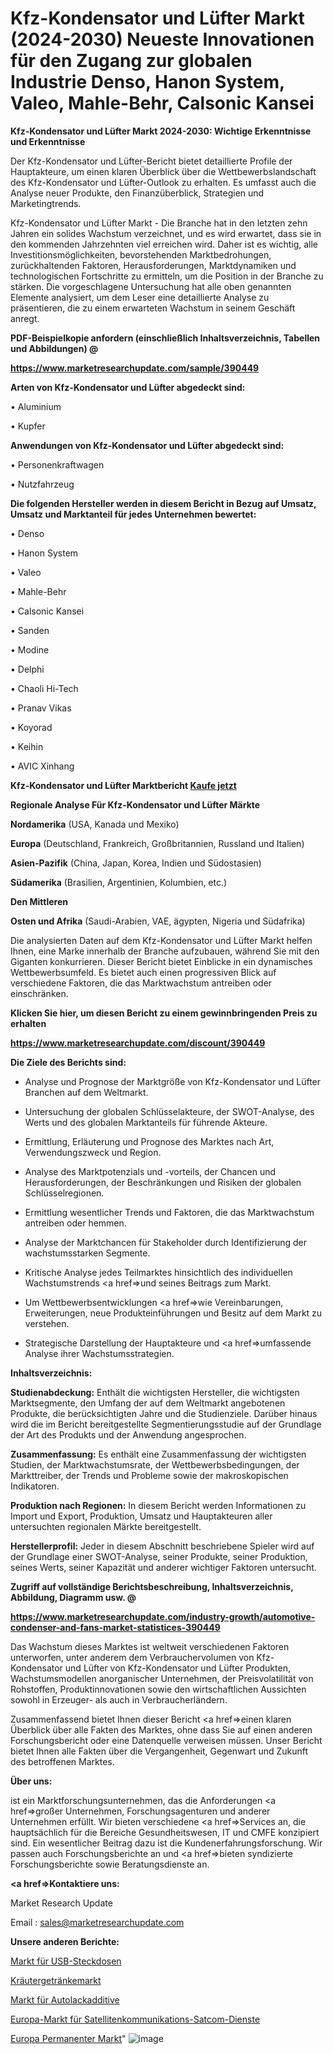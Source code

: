 # Kfz-Kondensator und Lüfter Markt (2024-2030) Neueste Innovationen für den Zugang zur globalen Industrie Denso, Hanon System, Valeo, Mahle-Behr, Calsonic Kansei

<strong>Kfz-Kondensator und Lüfter Markt 2024-2030: Wichtige Erkenntnisse und Erkenntnisse</strong>

Der Kfz-Kondensator und Lüfter-Bericht bietet detaillierte Profile der Hauptakteure, um einen klaren Überblick über die Wettbewerbslandschaft des Kfz-Kondensator und Lüfter-Outlook zu erhalten. Es umfasst auch die Analyse neuer Produkte, den Finanzüberblick, Strategien und Marketingtrends.

Kfz-Kondensator und Lüfter Markt - Die Branche hat in den letzten zehn Jahren ein solides Wachstum verzeichnet, und es wird erwartet, dass sie in den kommenden Jahrzehnten viel erreichen wird. Daher ist es wichtig, alle Investitionsmöglichkeiten, bevorstehenden Marktbedrohungen, zurückhaltenden Faktoren, Herausforderungen, Marktdynamiken und technologischen Fortschritte zu ermitteln, um die Position in der Branche zu stärken. Die vorgeschlagene Untersuchung hat alle oben genannten Elemente analysiert, um dem Leser eine detaillierte Analyse zu präsentieren, die zu einem erwarteten Wachstum in seinem Geschäft anregt.



<strong><b>PDF-Beispielkopie anfordern (einschließlich Inhaltsverzeichnis, Tabellen und Abbildungen) @ </b></strong>

<strong><a href=https://www.marketresearchupdate.com/sample/390449>

<strong>https://www.marketresearchupdate.com/sample/390449</u></a></strong></strong>



<strong>Arten von Kfz-Kondensator und Lüfter abgedeckt sind:</strong>

• Aluminium

• Kupfer



<strong>Anwendungen von Kfz-Kondensator und Lüfter abgedeckt sind:</strong>

• Personenkraftwagen

• Nutzfahrzeug



<strong>Die folgenden Hersteller werden in diesem Bericht in Bezug auf Umsatz, Umsatz und Marktanteil für jedes Unternehmen bewertet:</strong>

• Denso

• Hanon System

• Valeo

• Mahle-Behr

• Calsonic Kansei

• Sanden

• Modine

• Delphi

• Chaoli Hi-Tech

• Pranav Vikas

• Koyorad

• Keihin

• AVIC Xinhang



<strong>Kfz-Kondensator und Lüfter Marktbericht <a href=https://www.marketresearchupdate.com/buynow/390449>Kaufe jetzt</a></strong>



<strong>Regionale Analyse Für Kfz-Kondensator und Lüfter Märkte</strong>



<strong>Nordamerika</strong> (USA, Kanada und Mexiko)



<strong>Europa</strong> (Deutschland, Frankreich, Großbritannien, Russland und Italien)



<strong>Asien-Pazifik</strong> (China, Japan, Korea, Indien und Südostasien)



<strong>Südamerika</strong> (Brasilien, Argentinien, Kolumbien, etc.)



<strong>Den Mittleren</strong> 

<strong>Osten und Afrika</strong> (Saudi-Arabien, VAE, ägypten, Nigeria und Südafrika)

Die analysierten Daten auf dem Kfz-Kondensator und Lüfter Markt helfen Ihnen, eine Marke innerhalb der Branche aufzubauen, während Sie mit den Giganten konkurrieren. Dieser Bericht bietet Einblicke in ein dynamisches Wettbewerbsumfeld. Es bietet auch einen progressiven Blick auf verschiedene Faktoren, die das Marktwachstum antreiben oder einschränken.



<strong>Klicken Sie hier, um diesen Bericht zu einem gewinnbringenden Preis zu erhalten
</strong>

<strong><a href=https://www.marketresearchupdate.com/discount/390449>https://www.marketresearchupdate.com/discount/390449</b></u></strong></a>



<strong>Die Ziele des Berichts sind:</strong>

- Analyse und Prognose der Marktgröße von Kfz-Kondensator und Lüfter Branchen auf dem Weltmarkt.

- Untersuchung der globalen Schlüsselakteure, der SWOT-Analyse, des Werts und des globalen Marktanteils für führende Akteure.

- Ermittlung, Erläuterung und Prognose des Marktes nach Art, Verwendungszweck und Region.

- Analyse des Marktpotenzials und -vorteils, der Chancen und Herausforderungen, der Beschränkungen und Risiken der globalen Schlüsselregionen.

- Ermittlung wesentlicher Trends und Faktoren, die das Marktwachstum antreiben oder hemmen.

- Analyse der Marktchancen für Stakeholder durch Identifizierung der wachstumsstarken Segmente.

- Kritische Analyse jedes Teilmarktes hinsichtlich des individuellen Wachstumstrends <a href=>und</a> seines Beitrags zum Markt.

- Um Wettbewerbsentwicklungen <a href=>wie</a> Vereinbarungen, Erweiterungen, neue Produkteinführungen und Besitz auf dem Markt zu verstehen.

- Strategische Darstellung der Hauptakteure und <a href=>umfas</a>sende Analyse ihrer Wachstumsstrategien.



<strong>Inhaltsverzeichnis:</strong>



<strong>Studienabdeckung:</strong> Enthält die wichtigsten Hersteller, die wichtigsten Marktsegmente, den Umfang der auf dem Weltmarkt angebotenen Produkte, die berücksichtigten Jahre und die Studienziele. Darüber hinaus wird die im Bericht bereitgestellte Segmentierungsstudie auf der Grundlage der Art des Produkts und der Anwendung angesprochen.



<strong>Zusammenfassung:</strong> Es enthält eine Zusammenfassung der wichtigsten Studien, der Marktwachstumsrate, der Wettbewerbsbedingungen, der Markttreiber, der Trends und Probleme sowie der makroskopischen Indikatoren.



<strong>Produktion nach Regionen:</strong> In diesem Bericht werden Informationen zu Import und Export, Produktion, Umsatz und Hauptakteuren aller untersuchten regionalen Märkte bereitgestellt.



<strong>Herstellerprofil:</strong> Jeder in diesem Abschnitt beschriebene Spieler wird auf der Grundlage einer SWOT-Analyse, seiner Produkte, seiner Produktion, seines Werts, seiner Kapazität und anderer wichtiger Faktoren untersucht.



<strong><b>Zugriff auf vollständige Berichtsbeschreibung, Inhaltsverzeichnis, Abbildung, Diagramm usw. @ </b></strong>

<strong><a href=https://www.marketresearchupdate.com/industry-growth/automotive-condenser-and-fans-market-statistices-390449>https://www.marketresearchupdate.com/industry-growth/automotive-condenser-and-fans-market-statistices-390449</a></strong>

Das Wachstum dieses Marktes ist weltweit verschiedenen Faktoren unterworfen, unter anderem dem Verbrauchervolumen von Kfz-Kondensator und Lüfter von Kfz-Kondensator und Lüfter Produkten, Wachstumsmodellen anorganischer Unternehmen, der Preisvolatilität von Rohstoffen, Produktinnovationen sowie den wirtschaftlichen Aussichten sowohl in Erzeuger- als auch in Verbraucherländern.

Zusammenfassend bietet Ihnen dieser Bericht <a href=>einen</a> klaren Überblick über alle Fakten des Marktes, ohne dass Sie auf einen anderen Forschungsbericht oder eine Datenquelle verweisen müssen. Unser Bericht bietet Ihnen alle Fakten über die Vergangenheit, Gegenwart und Zukunft des betroffenen Marktes.



<strong>Über uns:</strong>

 ist ein Marktforschungsunternehmen, das die Anforderungen <a href=>großer</a> Unternehmen, Forschungsagenturen und anderer Unternehmen erfüllt. Wir bieten verschiedene <a href=>Services</a> an, die hauptsächlich für die Bereiche Gesundheitswesen, IT und CMFE konzipiert sind. Ein wesentlicher Beitrag dazu ist die Kundenerfahrungsforschung. Wir passen auch Forschungsberichte an und <a href=>bieten</a> syndizierte Forschungsberichte sowie Beratungsdienste an.



<strong><a href=>Kontaktiere uns:</a></strong>

Market Research Update

Email : sales@marketresearchupdate.com



<strong>Unsere anderen Berichte:</strong>

<a href=https://www.linkedin.com/pulse/usb-wall-socket-market-expected-witness-high-demand-account>Markt für USB-Steckdosen</a>

<a href=https://www.linkedin.com/pulse/herbal-beverage-market-size-historical>Kräutergetränkemarkt</a>

<a href=https://www.linkedin.com/pulse/automotive-paint-additives-market-size-emerging>Markt für Autolackadditive</a>

<a href=https://www.linkedin.com/pulse/europe-satellite-communication-satcom-service-market-2023>Europa-Markt für Satellitenkommunikations-Satcom-Dienste</a>

<a href=https://www.linkedin.com/pulse/europe-permanent-market-2023-2030-coverage>Europa Permanenter Markt</a>"
![image](https://github.com/Gayatrikarjule/Market-Analysis-361/assets/97346546/ec273dad-91eb-45f1-a961-b6a41125ef70)
